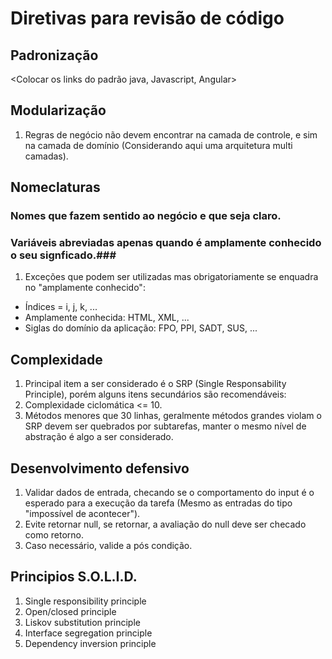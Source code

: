 # Diretivas para revisão de código

## Padronização ##
<Colocar os links do padrão java, Javascript, Angular>

## Modularização ##
1. Regras de negócio não devem encontrar na camada de controle, e sim na camada de domínio (Considerando aqui uma arquitetura multi camadas).

## Nomeclaturas ##

### Nomes que fazem sentido ao negócio e que seja claro. ###
### Variáveis abreviadas apenas quando é amplamente conhecido o seu signficado.###
1. Exceções que podem ser utilizadas mas obrigatoriamente se enquadra no "amplamente conhecido":
 - Índices = i, j, k, ...
 - Amplamente conhecida: HTML, XML, ...
 - Siglas do domínio da aplicação: FPO, PPI, SADT, SUS, ...

## Complexidade ##
1. Principal item a ser considerado é o SRP (Single Responsability Principle), porém alguns itens secundários são recomendáveis:
2. Complexidade ciclomática <= 10.
3. Métodos menores que 30 linhas, geralmente métodos grandes violam o SRP devem ser quebrados por subtarefas, manter o mesmo nível de abstração é algo a ser considerado.

## Desenvolvimento defensivo ##
1. Validar dados de entrada, checando se o comportamento do input é o esperado para a execução da tarefa (Mesmo as entradas do tipo "impossível de acontecer").
2. Evite retornar null, se retornar, a avaliação do null deve ser checado como retorno.
3. Caso necessário, valide a pós condição.

## Principios S.O.L.I.D. ##
1. Single responsibility principle
2. Open/closed principle
3. Liskov substitution principle
4. Interface segregation principle
5. Dependency inversion principle
